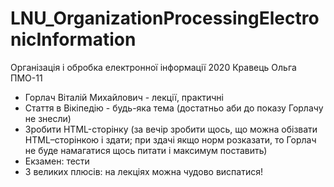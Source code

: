 # LNU_OrganizationProcessingElectronicInformation
Організація і обробка електронної інформації 2020 Кравець Ольга ПМО-11 

- Горлач Віталій Михайлович - лекції, практичні
- Стаття в Вікіпедію - будь-яка тема (достатньо аби до показу Горлачу не знесли)
- Зробити HTML-сторінку (за вечір зробити щось, що можна обізвати HTML–сторінкою і здати; при здачі якщо норм розказати, то Горлач не буде намагатися щось питати і максимум поставить) 
- Екзамен: тести
- З великих плюсів: на лекціях можна чудово виспатися!
